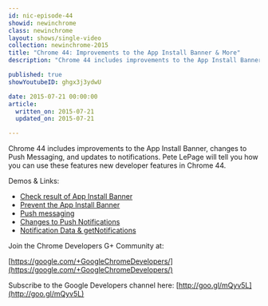 ```yaml
---
id: nic-episode-44
showid: newinchrome
class: newinchrome
layout: shows/single-video
collection: newinchrome-2015
title: "Chrome 44: Improvements to the App Install Banner & More"
description: "Chrome 44 includes improvements to the App Install Banner, changes to Push Messaging, and updates to notifications. Pete LePage will tell you how you can use these features new developer features in Chrome 44."

published: true
showYoutubeID: ghgx3j3ydwU

date: 2015-07-21 00:00:00
article:
  written_on: 2015-07-21
  updated_on: 2015-07-21

---
```


Chrome 44 includes improvements to the App Install Banner, changes to Push Messaging, and updates to notifications. Pete LePage will tell you how you can use these features new developer features in Chrome 44.

Demos & Links:

* [Check result of App Install Banner](https://github.com/GoogleChrome/samples/tree/gh-pages/app-install-banner/useraction-banner)
* [Prevent the App Install Banner](https://github.com/GoogleChrome/samples/tree/gh-pages/app-install-banner/cancelable-banner)
* [Push messaging](https://github.com/GoogleChrome/samples/tree/gh-pages/push-messaging-and-notifications)
* [Changes to Push Notifications](http://goo.gl/tzJgXJ)
* [Notification Data & getNotifications](http://updates.html5rocks.com/2015/05/Notifying-you-of-notificiation-changes)

Join the Chrome Developers G+ Community at:

[https://google.com/+GoogleChromeDevelopers/](https://google.com/+GoogleChromeDevelopers/)

Subscribe to the Google Developers channel here: [http://goo.gl/mQyv5L](http://goo.gl/mQyv5L)
